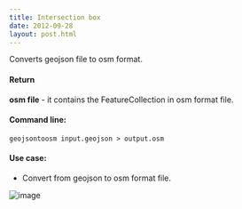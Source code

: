 ```yaml
---
title: Intersection box
date: 2012-09-28
layout: post.html
---
```


Converts geojson file to osm format.

#### Return

**osm file** - it contains the FeatureCollection in osm format file.

#### Command line:

```geojsontoosm input.geojson > output.osm```

#### Use case:

- Convert from geojson to osm format file.

![image](https://user-images.githubusercontent.com/19536044/47044616-4fbd5180-d156-11e8-8a2d-beaba2ed325e.png)